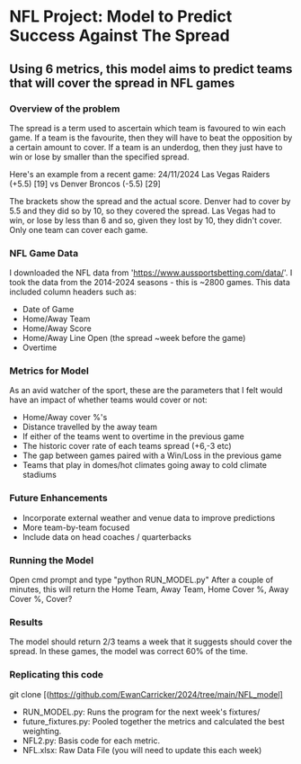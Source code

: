 # NFL Project: Model to Predict Success Against The Spread

## Using 6 metrics, this model aims to predict teams that will cover the spread in NFL games

### Overview of the problem

The spread is a term used to ascertain which team is favoured to win each game. If a team is the favourite, then they will have to beat the opposition by a certain amount to cover. If a team is an underdog, then they just have to win or lose by smaller than the specified spread.

Here's an example from a recent game:
24/11/2024 Las Vegas Raiders (+5.5) [19]  vs Denver Broncos (-5.5) [29]

The brackets show the spread and the actual score. Denver had to cover by 5.5 and they did so by 10, so they covered the spread. Las Vegas had to win, or lose by less than 6 and so, given they lost by 10, they didn't cover. Only one team can cover each game.

### NFL Game Data

I downloaded the NFL data from 'https://www.aussportsbetting.com/data/'. I took the data from the 2014-2024 seasons - this is ~2800 games. This data included column headers such as:
* Date of Game
* Home/Away Team
* Home/Away Score
* Home/Away Line Open (the spread ~week before the game)
* Overtime

### Metrics for Model
As an avid watcher of the sport, these are the parameters that I felt would have an impact of whether teams would cover or not:
* Home/Away cover %'s
* Distance travelled by the away team
* If either of the teams went to overtime in the previous game
* The historic cover rate of each teams spread (+6,-3 etc)
* The gap between games paired with a Win/Loss in the previous game
* Teams that play in domes/hot climates going away to cold climate stadiums

### Future Enhancements
* Incorporate external weather and venue data to improve predictions
* More team-by-team focused
* Include data on head coaches / quarterbacks

### Running the Model
Open cmd prompt and type "python RUN_MODEL.py"
After a couple of minutes, this will return the Home Team, Away Team, Home Cover %, Away Cover %, Cover?

### Results
The model should return 2/3 teams a week that it suggests should cover the spread. In these games, the model was correct 60% of the time.

### Replicating this code
git clone [(https://github.com/EwanCarricker/2024/tree/main/NFL_model]

* RUN_MODEL.py: Runs the program for the next week's fixtures/
* future_fixtures.py: Pooled together the metrics and calculated the best weighting.
* NFL2.py: Basis code for each metric.
* NFL.xlsx: Raw Data File (you will need to update this each week)

